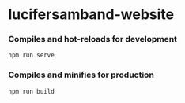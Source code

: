 # lucifersamband-website

### Compiles and hot-reloads for development
```
npm run serve
```

### Compiles and minifies for production
```
npm run build
```